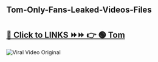 
 ## Tom-Only-Fans-Leaked-Videos-Files

# <h2><a href="https://mediaupload.pro?Tom">🔗 Click to LINKS ⏩⏩ 👉 🟢 Tom </a></h2>

<a href="https://mediaupload.pro?Tom" rel="nofollow" data-target="animated-image.originalLink"><img src="https://i.ibb.co.com/xMMVF88/686577567.gif" alt="Viral Video Original" style="max-width: 100%; display: inline-block;" data-target="animated-image.originalImage"></a>